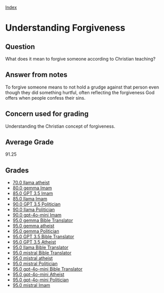 
[Index](../index.md)
# Understanding Forgiveness
## Question
What does it mean to forgive someone according to Christian teaching?

## Answer from notes
To forgive someone means to not hold a grudge against that person even though they did something hurtful, often reflecting the forgiveness God offers when people confess their sins.

## Concern used for grading
Understanding the Christian concept of forgiveness.

## Average Grade
91.25

## Grades
 * [70.0 llama atheist](../answers/llama_atheist/Understanding_Forgiveness.md)
 * [80.0 gemma Imam](../answers/gemma_Imam/Understanding_Forgiveness.md)
 * [85.0 GPT 3.5 Imam](../answers/GPT_3.5_Imam/Understanding_Forgiveness.md)
 * [85.0 llama Imam](../answers/llama_Imam/Understanding_Forgiveness.md)
 * [90.0 GPT 3.5 Politician](../answers/GPT_3.5_Politician/Understanding_Forgiveness.md)
 * [90.0 llama Politician](../answers/llama_Politician/Understanding_Forgiveness.md)
 * [90.0 gpt-4o-mini Imam](../answers/gpt-4o-mini_Imam/Understanding_Forgiveness.md)
 * [95.0 gemma Bible Translator](../answers/gemma_Bible_Translator/Understanding_Forgiveness.md)
 * [95.0 gemma atheist](../answers/gemma_atheist/Understanding_Forgiveness.md)
 * [95.0 gemma Politician](../answers/gemma_Politician/Understanding_Forgiveness.md)
 * [95.0 GPT 3.5 Bible Translator](../answers/GPT_3.5_Bible_Translator/Understanding_Forgiveness.md)
 * [95.0 GPT 3.5 Atheist](../answers/GPT_3.5_Atheist/Understanding_Forgiveness.md)
 * [95.0 llama Bible Translator](../answers/llama_Bible_Translator/Understanding_Forgiveness.md)
 * [95.0 mistral Bible Translator](../answers/mistral_Bible_Translator/Understanding_Forgiveness.md)
 * [95.0 mistral atheist](../answers/mistral_atheist/Understanding_Forgiveness.md)
 * [95.0 mistral Politician](../answers/mistral_Politician/Understanding_Forgiveness.md)
 * [95.0 gpt-4o-mini Bible Translator](../answers/gpt-4o-mini_Bible_Translator/Understanding_Forgiveness.md)
 * [95.0 gpt-4o-mini Atheist](../answers/gpt-4o-mini_Atheist/Understanding_Forgiveness.md)
 * [95.0 gpt-4o-mini Politician](../answers/gpt-4o-mini_Politician/Understanding_Forgiveness.md)
 * [95.0 mistral Imam](../answers/mistral_Imam/Understanding_Forgiveness.md)
